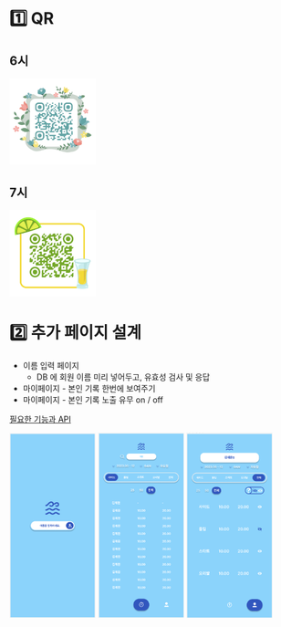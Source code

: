 # 1️⃣ QR

## 6시
<img src="img/4.png" width="30%" />

## 7시
<img src="img/5.png" width="30%" />

<br>

# 2️⃣ 추가 페이지 설계

- 이름 입력 페이지
    - DB 에 회원 이름 미리 넣어두고, 유효성 검사 및 응답
- 마이페이지 - 본인 기록 한번에 보여주기
- 마이페이지 - 본인 기록 노출 유무 on / off

[필요한 기능과 API](https://www.notion.so/API-8af04f7528774eda91bd32181ba32002?pvs=21)

<img src="img/6.png" width="30%" >
<img src="img/7.png" width="30%" >
<img src="img/8.png"width="30%" >
